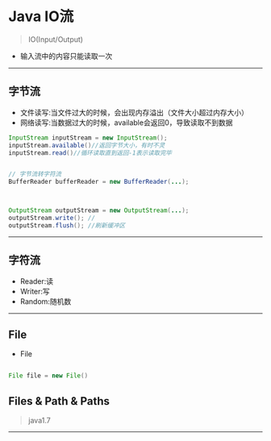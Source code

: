 # Java IO流
> IO(Input/Output)



- 输入流中的内容只能读取一次

---
## 字节流

- 文件读写:当文件过大的时候，会出现内存溢出（文件大小超过内存大小）
- 网络读写:当数据过大的时候，available会返回0，导致读取不到数据

```java
InputStream inputStream = new InputStream();
inputStream.available()//返回字节大小，有时不灵
inputStream.read()//循环读取直到返回-1表示读取完毕


// 字节流转字符流
BufferReader bufferReader = new BufferReader(...);



OutputStream outputStream = new OutputStream(...);
outputStream.write(); //
outputStream.flush(); //刷新缓冲区
```


---
## 字符流
- Reader:读
- Writer:写
- Random:随机数

---
## File

- File
```java

File file = new File()


```

## Files & Path & Paths
> java1.7

---